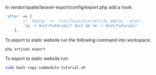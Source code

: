 In vendor/spatie/laravel-export/config/export.php add a hook.

```PHP
'after' => [
        // 'deploy' => '/usr/local/bin/netlify deploy --prod',
        'cp -r dist/tutorial/* dist && rm -r dist/tutorial/'
    ],
```

To export to static website run the following command into workspace:
```bash
php artisan export
```

To export to static website run:

```bash
sudo bash copy-submodule-tutorial.sh
```
